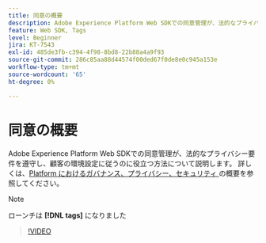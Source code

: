 ```yaml
---
title: 同意の概要
description: Adobe Experience Platform Web SDKでの同意管理が、法的なプライバシー要件を遵守し、顧客の環境設定に従うのに役立つ方法について説明します。
feature: Web SDK, Tags
level: Beginner
jira: KT-7543
exl-id: 485de3fb-c394-4f98-8bd8-22b88a4a9f93
source-git-commit: 286c85aa88d44574f00ded67f0de8e0c945a153e
workflow-type: tm+mt
source-wordcount: '65'
ht-degree: 0%

---
```


# 同意の概要

Adobe Experience Platform Web SDKでの同意管理が、法的なプライバシー要件を遵守し、顧客の環境設定に従うのに役立つ方法について説明します。 詳しくは、[Platform におけるガバナンス、プライバシー、セキュリティ ](https://experienceleague.adobe.com/docs/experience-platform/landing/governance-privacy-security/overview.html?lang=en#consent) の概要を参照してください。

>[!NOTE]
>
> ローンチは **[!DNL tags]** になりました

>[!VIDEO](https://video.tv.adobe.com/v/332693/?learn=on&enablevpops)

